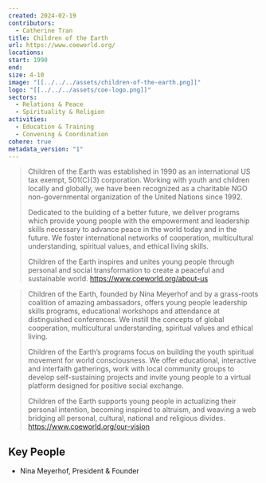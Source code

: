 ```yaml
---
created: 2024-02-19
contributors:
  - Catherine Tran
title: Children of the Earth
url: https://www.coeworld.org/
locations: 
start: 1990
end: 
size: 4-10
image: "[[../../../assets/children-of-the-earth.png]]"
logo: "[[../../../assets/coe-logo.png]]"
sectors:
  - Relations & Peace
  - Spirituality & Religion
activities:
  - Education & Training
  - Convening & Coordination
cohere: true
metadata_version: "1"
---
```

>Children of the Earth was established in 1990 as an international US tax exempt, 501(C)(3) corporation. Working with youth and children locally and globally, we have been recognized as a charitable NGO non-governmental organization of the United Nations since 1992.
>
>Dedicated to the building of a better future, we deliver programs which provide young people with the empowerment and leadership skills necessary to advance peace in the world today and in the future. We foster international networks of cooperation, multicultural understanding, spiritual values, and ethical living skills.
>
>Children of the Earth inspires and unites young people through personal and social transformation to create a peaceful and sustainable world.
https://www.coeworld.org/about-us

>Children of the Earth, founded by Nina Meyerhof and by a grass-roots coalition of amazing ambassadors, offers young people leadership skills programs, educational workshops and attendance at distinguished conferences. We instill the concepts of global cooperation, multicultural understanding, spiritual values and ethical living.
>
>Children of the Earth’s programs focus on building the youth spiritual movement for world consciousness. We offer educational, interactive and interfaith gatherings, work with local community groups to develop self-sustaining projects and invite young people to a virtual platform designed for positive social exchange.
>
>Children of the Earth supports young people in actualizing their personal intention, becoming inspired to altruism, and weaving a web bridging all personal, cultural, national and religious divides.
https://www.coeworld.org/our-vision

## Key People

- Nina Meyerhof, President & Founder











